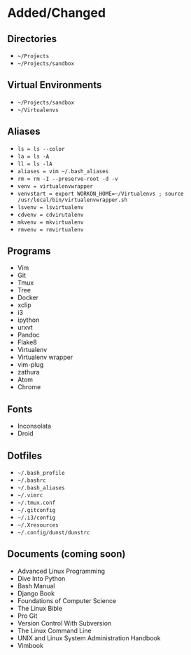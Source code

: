 Added/Changed
=============

Directories
-----------

* ``~/Projects``
* ``~/Projects/sandbox``

Virtual Environments
--------------------

* ``~/Projects/sandbox``
* ``~/Virtualenvs``

Aliases
-------

* ``ls = ls --color``
* ``la = ls -A``
* ``ll = ls -lA``
* ``aliases = vim ~/.bash_aliases``
* ``rm = rm -I --preserve-root -d -v``
* ``venv = virtualenvwrapper``
* ``venvstart = export WORKON_HOME=~/Virtualenvs ; source /usr/local/bin/virtualenvwrapper.sh``
* ``lsvenv = lsvirtualenv``
* ``cdvenv = cdvirutalenv``
* ``mkvenv = mkvirtualenv``
* ``rmvenv = rmvirtualenv``

Programs
--------

* Vim
* Git
* Tmux
* Tree
* Docker
* xclip
* i3
* ipython
* urxvt
* Pandoc
* Flake8
* Virtualenv
* Virtualenv wrapper
* vim-plug
* zathura
* Atom
* Chrome

Fonts
-----

* Inconsolata
* Droid

Dotfiles
--------

* ``~/.bash_profile``
* ``~/.bashrc``
* ``~/.bash_aliases``
* ``~/.vimrc``
* ``~/.tmux.conf``
* ``~/.gitconfig``
* ``~/.i3/config``
* ``~/.Xresources``
* ``~/.config/dunst/dunstrc``

Documents (coming soon)
-----------------------

* Advanced Linux Programming
* Dive Into Python
* Bash Manual
* Django Book
* Foundations of Computer Science
* The Linux Bible
* Pro Git
* Version Control With Subversion
* The Linux Command Line
* UNIX and Linux System Administration Handbook
* Vimbook
